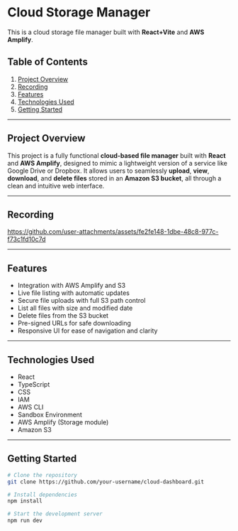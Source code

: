 # Cloud Storage Manager

This is a cloud storage file manager built with **React+Vite** and **AWS Amplify**.

## Table of Contents

1. [Project Overview](#project-overview)
2. [Recording](#recording)
3. [Features](#features)
4. [Technologies Used](#technologies-used)
4. [Getting Started](#getting-started)
---

## Project Overview
This project is a fully functional **cloud-based file manager** built with **React** and **AWS Amplify**, designed to mimic a lightweight version of a service like Google Drive or Dropbox. It allows users to seamlessly **upload**, **view**, **download**, and **delete files** stored in an **Amazon S3 bucket**, all through a clean and intuitive web interface.


---
## Recording

https://github.com/user-attachments/assets/fe2fe148-1dbe-48c8-977c-f73c1fd10c7d



---
## Features

- Integration with AWS Amplify and S3
- Live file listing with automatic updates
- Secure file uploads with full S3 path control
- List all files with size and modified date
- Delete files from the S3 bucket
- Pre-signed URLs for safe downloading
- Responsive UI for ease of navigation and clarity

---

##  Technologies Used

- React
- TypeScript
- CSS
- IAM
- AWS CLI
- Sandbox Environment
- AWS Amplify (Storage module)
- Amazon S3

---

## Getting Started

```bash
# Clone the repository
git clone https://github.com/your-username/cloud-dashboard.git

# Install dependencies
npm install

# Start the development server
npm run dev
